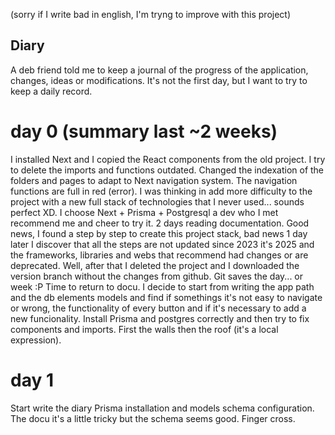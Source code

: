 (sorry if I write bad in english, I'm tryng to improve with this project)

## Diary

A deb friend told me to keep a journal of the progress of the application, changes, ideas or modifications.
It's not the first day, but I want to try to keep a daily record.

# day 0 (summary last ~2 weeks)

I installed Next and I copied the React components from the old project.
I try to delete the imports and functions outdated.
Changed the indexation of the folders and pages to adapt to Next navigation system.
The navigation functions are full in red (error).
I was thinking in add more difficulty to the project with a new full stack of technologies that I never used... sounds perfect XD.
I choose Next + Prisma + Postgresql a dev who I met recommend me and cheer to try it.
2 days reading documentation.
Good news, I found a step by step to create this project stack, bad news 1 day later I discover that all the steps are not updated since 2023 it's 2025 and the frameworks, libraries and webs that recommend had changes or are deprecated.
Well, after that I deleted the project and I downloaded the version branch without the changes from github. Git saves the day... or week :P
Time to return to docu.
I decide to start from writing the app path and the db elements models and find if somethings it's not easy to navigate or wrong, the functionality of every button and if it's necessary to add a new funcionality.
Install Prisma and postgres correctly and then try to fix components and imports. First the walls then the roof (it's a local expression).

# day 1

Start write the diary
Prisma installation and models schema configuration.
The docu it's a little tricky but the schema seems good. Finger cross.
